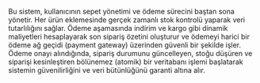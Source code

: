Bu sistem, kullanıcının sepet yönetimi ve ödeme sürecini baştan sona yönetir. Her ürün eklemesinde gerçek zamanlı stok kontrolü yaparak veri tutarlılığını sağlar. Ödeme aşamasında indirim ve kargo gibi dinamik maliyetleri hesaplayarak son sipariş özetini oluşturur ve ödemeyi harici bir ödeme ağ geçidi (payment gateway) üzerinden güvenli bir şekilde işler. Ödeme onayı alındığında, sipariş durumunu güncelleyen, stoğu düşüren ve siparişi kesinleştiren bölünemez (atomik) bir veritabanı işlemi başlatarak sistemin güvenilirliğini ve veri bütünlüğünü garanti altına alır.
